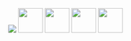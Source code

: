                 
<picture>
  <source
    srcset="https://github-readme-stats.vercel.app/api?username=dpaiane&show_icons=true&theme=dark"
    media="(prefers-color-scheme: dark)"
  />
  <source
    srcset="https://github-readme-stats.vercel.app/api?username=dpaiane&show_icons=true"
    media="(prefers-color-scheme: light), (prefers-color-scheme: no-preference)"
  />
  <img src="https://github-readme-stats.vercel.app/api?username=dpaiane&show_icons=true" />
</picture>

<link rel="stylesheet" type='text/css' href="https://cdn.jsdelivr.net/gh/devicons/devicon@latest/devicon.min.css" />
  
<img position=left height=50 width=50 src="https://cdn.jsdelivr.net/gh/devicons/devicon@latest/icons/arduino/arduino-original.svg" />
<img position=left height=50 width=50 src="https://cdn.jsdelivr.net/gh/devicons/devicon@latest/icons/c/c-original.svg" />          
<img position=left height=50 width=50 src="https://cdn.jsdelivr.net/gh/devicons/devicon@latest/icons/cplusplus/cplusplus-original.svg"/>
<img position=left height=50 width=50 src="https://cdn.jsdelivr.net/gh/devicons/devicon@latest/icons/csharp/csharp-original.svg" />
          
          
          
          
          

